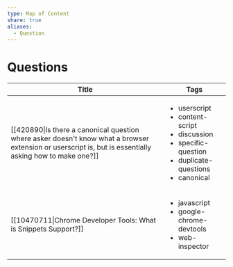 ```yaml
---
type: Map of Content
share: true
aliases:
  - Question
---
```


# Questions

| Title                                                                                                                                                                                         | Tags                                                                                                                                           |
| --------------------------------------------------------------------------------------------------------------------------------------------------------------------------------------------- | ---------------------------------------------------------------------------------------------------------------------------------------------- |
| [[420890\|Is there a canonical question where asker doesn't know what a browser extension or userscript is, but is essentially asking how to make one?]] | <ul><li>userscript</li><li>content-script</li><li>discussion</li><li>specific-question</li><li>duplicate-questions</li><li>canonical</li></ul> |
| [[10470711\|Chrome Developer Tools: What is Snippets Support?]]                                                                                               | <ul><li>javascript</li><li>google-chrome-devtools</li><li>web-inspector</li></ul>                                                              |

